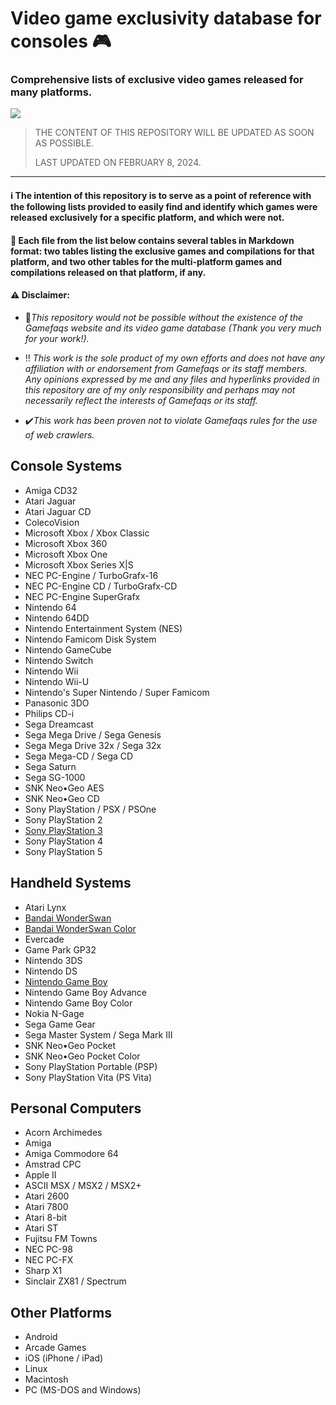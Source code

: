 # Video game exclusivity database for consoles 🎮

### Comprehensive lists of exclusive video games released for many platforms.

![](https://t3.ftcdn.net/jpg/05/09/92/72/360_F_509927238_S101CU2kPTgpA4FREveQI8gsSEUBSl4f.jpg)
> THE CONTENT OF THIS REPOSITORY WILL BE UPDATED AS SOON AS POSSIBLE.
>  
> LAST UPDATED ON FEBRUARY 8, 2024.

------------------

#### ℹ️ The intention of this repository is to serve as a point of reference with the following lists provided to easily find and identify which games were released exclusively for a specific platform, and which were not. 

#### 📝 Each file from the list below contains several tables in Markdown format: two tables listing the exclusive games and compilations for that platform, and two other tables for the multi-platform games and compilations released on that platform, if any.

#### ⚠️ Disclaimer:
- 🙏*This repository would not be possible without the existence of the Gamefaqs website and its video game database (Thank you very much for your work!).* 

 - ‼️ *This work is the sole product of my own efforts and does not have any affiliation with or endorsement from Gamefaqs or its staff members.* 
   *Any opinions expressed by me and any files and hyperlinks provided in this repository are of my only responsibility and perhaps may not necessarily reflect the interests of Gamefaqs or its staff.*

 - ✔️*This work has been proven not to violate Gamefaqs rules for the use of web crawlers.* 

## Console Systems

 - Amiga CD32
 - Atari Jaguar
 - Atari Jaguar CD
 - ColecoVision
 - Microsoft Xbox / Xbox Classic
 - Microsoft Xbox 360
 - Microsoft Xbox One
 - Microsoft Xbox Series X|S
 - NEC PC-Engine / TurboGrafx-16
 - NEC PC-Engine CD / TurboGrafx-CD
 - NEC PC-Engine SuperGrafx
 - Nintendo 64
 - Nintendo 64DD
 - Nintendo Entertainment System (NES)
 - Nintendo Famicom Disk System
 - Nintendo GameCube
 - Nintendo Switch
 - Nintendo Wii
 - Nintendo Wii-U
 - Nintendo's Super Nintendo / Super Famicom
 - Panasonic 3DO
 - Philips CD-i
 - Sega Dreamcast
 - Sega Mega Drive / Sega Genesis
 - Sega Mega Drive 32x / Sega 32x
 - Sega Mega-CD / Sega CD
 - Sega Saturn
 - Sega SG-1000
 - SNK Neo•Geo AES
 - SNK Neo•Geo CD
 - Sony PlayStation / PSX / PSOne
 - Sony PlayStation 2
 - [Sony PlayStation 3](/Tables/PlayStation%203.md)
 - Sony PlayStation 4
 - Sony PlayStation 5

## Handheld Systems

 - Atari Lynx
 - [Bandai WonderSwan](/Tables/WonderSwan.md)
 - [Bandai WonderSwan Color](/Tables/WonderSwan%20Color.md)
 - Evercade
 - Game Park GP32
 - Nintendo 3DS
 - Nintendo DS
 - [Nintendo Game Boy](/Tables/Game%20Boy.md)
 - Nintendo Game Boy Advance
 - Nintendo Game Boy Color
 - Nokia N-Gage
 - Sega Game Gear
 - Sega Master System / Sega Mark III
 - SNK Neo•Geo Pocket
 - SNK Neo•Geo Pocket Color
 - Sony PlayStation Portable (PSP)
 - Sony PlayStation Vita (PS Vita)

## Personal Computers

 - Acorn Archimedes
 - Amiga
 - Amiga Commodore 64
 - Amstrad CPC
 - Apple II
 - ASCII MSX / MSX2 / MSX2+
 - Atari 2600
 - Atari 7800
 - Atari 8-bit
 - Atari ST
 - Fujitsu FM Towns
 - NEC PC-98
 - NEC PC-FX
 - Sharp X1
 - Sinclair ZX81 / Spectrum

## Other Platforms

 - Android
 - Arcade Games
 - iOS (iPhone / iPad)
 - Linux
 - Macintosh
 - PC (MS-DOS and Windows)
